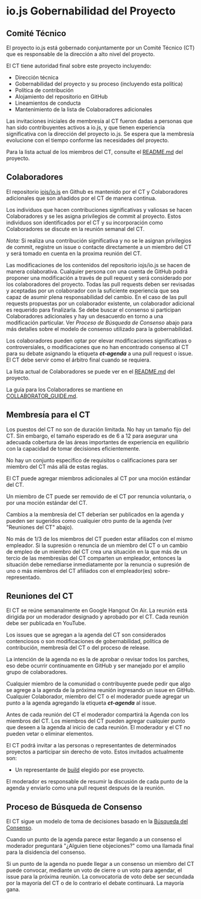 # io.js Gobernabilidad del Proyecto

## Comité Técnico

El proyecto io.js está gobernado conjuntamente por un Comité Técnico (CT)
que es responsable de la dirección a alto nivel del proyecto.

El CT tiene autoridad final sobre este proyecto incluyendo:

* Dirección técnica
* Gobernabilidad del proyecto y su proceso (incluyendo esta política)
* Política de contribución
* Alojamiento del repositorio en GitHub
* Lineamientos de conducta
* Mantenimiento de la lista de Colaboradores adicionales

Las invitaciones iniciales de membresía al CT fueron dadas a personas
que han sido contribuyentes activos a io.js, y que tienen experiencia
significativa con la dirección del proyecto io.js. Se espera que la
membresía evolucione con el tiempo conforme las necesidades del proyecto.

Para la lista actual de los miembros del CT, consulte el
[README.md](./README.md#current-project-team-members) del proyecto.

## Colaboradores

El repositorio [iojs/io.js](https://github.com/iojs/io.js) en Github es
mantenido por el CT y Colaboradores adicionales que son añadidos por el
CT de manera continua.

Los individuos que hacen contribuciones significativas y valiosas se
hacen Colaboradores y se les asigna privilegios de commit al proyecto.
Estos individuos son identificados por el CT y su incorporación como
Colaboradores se discute en la reunión semanal del CT.

_Nota:_ Si realiza una contribución significativa y no se le asignan
privilegios de commit, registre un issue o contacte directamente a un
miembro del CT y será tomado en cuenta en la proxima reunión del CT.

Las modificaciones de los contenidos del repositorio iojs/io.js se hacen de manera colaborativa. Cualquier persona con una cuenta de GitHub
podrá proponer una modificación a través de pull request y será
considerado por los colaboradores del proyecto. Todas las pull requests
deben ser revisadas y aceptadas por un colaborador con la
suficiente experiencia que sea capaz de asumir plena responsabilidad del cambio. En el caso de las pull requests propuestas por un
colaborador existente, un colaborador adicional es requerido para
finalizarla. Se debe buscar el consenso si participan Colaboradores
adicionales y hay un desacuerdo en torno a una modificación particular.
Ver _Proceso de Búsqueda de Consenso_ abajo para más detalles sobre el
modelo de consenso utilizado para la gobernabilidad.

Los colaboradores pueden optar por elevar modificaciones significativas o
controversiales, o modificaciones que no han encontrado consenso al CT
para su debate asignando la etiqueta ***ct-agenda*** a una pull request o issue. El CT debe servir como el árbitro final cuando se
requiera.

La lista actual de Colaboradores se puede ver en el
[README.md](./README.md#current-project-team-members) del proyecto.

La guía para los Colaboradores se mantiene en
[COLLABORATOR_GUIDE.md](./COLLABORATOR_GUIDE.md).

## Membresía para el CT

Los puestos del CT no son de duración limitada. No hay un tamaño fijo del
CT. Sin embargo, el tamaño esperado es de 6 a 12 para asegurar una
adecuada cobertura de las áreas importantes de experiencia en
equilibrio con la capacidad de tomar decisiones eficientemente.

No hay un conjunto específico de requisitos o calificaciones para ser miembro
del CT más allá de estas reglas.

El CT puede agregar miembros adicionales al CT por una moción estándar
del CT.

Un miembro de CT puede ser removido de el CT por renuncia voluntaria, o por una moción estándar del CT.

Cambios a la membresía del CT deberían ser publicados en la agenda y
pueden ser sugeridos como cualquier otro punto de la agenda (ver "Reuniones del CT" abajo).

No más de 1/3 de los miembros del CT pueden estar afiliados con el
mismo empleador. Si la supresión o renuncia de un miembro del CT o un
cambio de empleo de un miembro del CT crea una situación en la que más de
un tercio de las membresías del CT comparten un empleador, entonces la
situación debe remediarse inmediatamente por la renuncia o supresión de uno
o más miembros del CT afiliados con el empleador(es) sobre-representado.

## Reuniones del CT

El CT se reúne semanalmente en Google Hangout On Air. La reunión está
dirigida por un moderador designado y aprobado por el CT. Cada reunión
debe ser publicada en YouTube.

Los issues que se agregan a la agenda del CT son considerados contenciosos
o son modificaciones de gobernabilidad, política de contribución,
membresía del CT o del proceso de release.

La intención de la agenda no es la de aprobar o revisar todos los parches,
eso debe ocurrir continuamente en GitHub y ser manejado por el amplio grupo
de colaboradores.

Cualquier miembro de la comunidad o contribuyente puede pedir que algo se
agrege a la agenda de la próxima reunión ingresando un issue en GitHub.
Cualquier Colaborador, miembro del CT o el moderador puede agregar un punto
 a la agenda agregando la etiqueta ***ct-agenda*** al issue.

Antes de cada reunión del CT el moderador compartirá la Agenda con los
miembros del CT. Los miembros del CT pueden agregar cualquier punto que
deseen a la agenda al inicio de cada reunión. El moderador y el CT no
pueden vetar o eliminar elementos.

El CT podrá invitar a las personas o representantes de determinados proyectos
a participar sin derecho de voto. Estos invitados actualmente son:

* Un representante de [build](https://github.com/node-forward/build)
  elegido por ese proyecto.

El moderador es responsable de resumir la discusión de cada punto de
la agenda y enviarlo como una pull request después de la reunión.

## Proceso de Búsqueda de Consenso

El CT sigue un modelo de toma de decisiones basado en la [Búsqueda del Consenso](http://en.wikipedia.org/wiki/Consensus-seeking_decision-making).

Cuando un punto de la agenda parece estar llegando a un consenso el
moderador preguntará "¿Alguien tiene objeciones?" como una llamada final
para la disidencia del consenso.

Si un punto de la agenda no puede llegar a un consenso un miembro del CT
puede convocar, mediante un voto de cierre o un voto para agendar, el
issue para la próxima reunión. La convocatoria de voto debe ser secundada por
la mayoría del CT o de lo contrario el debate continuará. La mayoría gana.
